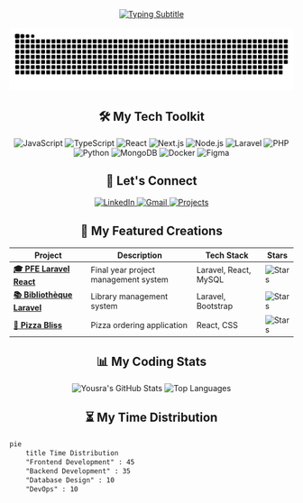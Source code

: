 <!-- Animated Typing Text -->
<div align="center">
  <a href="https://git.io/typing-svg">
    <img src="https://readme-typing-svg.demolab.com?font=Fira+Code&weight=600&size=22&duration=3000&pause=500&color=FF69B4&center=true&vCenter=true&width=600&lines=Transforming+ideas+into+digital+reality;Building+scalable+solutions+with+passion;Continuous+learner+and+problem+solver;Open+to+collaborations+and+new+challenges" alt="Typing Subtitle" />
  </a>
</div>

<!-- Rainbow Divider -->
<img src="https://i.imgur.com/mG7yP2A.png" width="100%" height="8px"/>

<!-- Snake Game Contribution Graph -->
<div align="center">
  <picture>
    <source media="(prefers-color-scheme: dark)" srcset="https://raw.githubusercontent.com/platane/platane/output/github-contribution-grid-snake-dark.svg">
    <source media="(prefers-color-scheme: light)" srcset="https://raw.githubusercontent.com/platane/platane/output/github-contribution-grid-snake.svg">
    <img alt="github-snake" src="https://raw.githubusercontent.com/platane/platane/output/github-contribution-grid-snake.svg">
  </picture>
</div>

<!-- Tech Stack with Pretty Icons -->
<h2 align="center">🛠️ My Tech Toolkit</h2>
<div align="center">
  <img src="https://img.shields.io/badge/JavaScript-F7DF1E?style=for-the-badge&logo=javascript&logoColor=black" alt="JavaScript" />
  <img src="https://img.shields.io/badge/TypeScript-3178C6?style=for-the-badge&logo=typescript&logoColor=white" alt="TypeScript" />
  <img src="https://img.shields.io/badge/React-61DAFB?style=for-the-badge&logo=react&logoColor=black" alt="React" />
  <img src="https://img.shields.io/badge/Next.js-000000?style=for-the-badge&logo=next.js&logoColor=white" alt="Next.js" />
  <img src="https://img.shields.io/badge/Node.js-339933?style=for-the-badge&logo=node.js&logoColor=white" alt="Node.js" />
  <img src="https://img.shields.io/badge/Laravel-FF2D20?style=for-the-badge&logo=laravel&logoColor=white" alt="Laravel" />
  <img src="https://img.shields.io/badge/PHP-777BB4?style=for-the-badge&logo=php&logoColor=white" alt="PHP" />
  <img src="https://img.shields.io/badge/Python-3776AB?style=for-the-badge&logo=python&logoColor=white" alt="Python" />
  <img src="https://img.shields.io/badge/MongoDB-47A248?style=for-the-badge&logo=mongodb&logoColor=white" alt="MongoDB" />
  <img src="https://img.shields.io/badge/Docker-2496ED?style=for-the-badge&logo=docker&logoColor=white" alt="Docker" />
  <img src="https://img.shields.io/badge/Figma-F24E1E?style=for-the-badge&logo=figma&logoColor=white" alt="Figma" />
</div>

<!-- Social Links with Flower Icons -->
<h2 align="center">🌸 Let's Connect</h2>
<div align="center">
  <a href="https://www.linkedin.com/in/yousra-hamdan/" target="_blank">
    <img src="https://img.shields.io/badge/LinkedIn-%230077B5.svg?style=for-the-badge&logo=linkedin&logoColor=white&color=FF69B4" height="30" alt="LinkedIn" />
  </a>
  <a href="mailto:hmyousra2004@gmail.com" target="_blank">
    <img src="https://img.shields.io/badge/Gmail-%23D14836.svg?style=for-the-badge&logo=gmail&logoColor=white&color=FF69B4" height="30" alt="Gmail" />
  </a>
  <a href="https://github.com/YousraHamdan?tab=repositories" target="_blank">
    <img src="https://img.shields.io/badge/My_Projects-100000?style=for-the-badge&logo=github&logoColor=white&color=FF69B4" height="30" alt="Projects" />
  </a>
</div>

<!-- Featured Projects Section -->
<h2 align="center">💖 My Featured Creations</h2>

<div align="center">
  
| Project | Description | Tech Stack | Stars |
|---------|-------------|------------|-------|
| **[🎓 PFE Laravel React](https://github.com/YousraHamdan/PFE_LARAVEL_REACT)** | Final year project management system | Laravel, React, MySQL | <img alt="Stars" src="https://img.shields.io/github/stars/YousraHamdan/PFE_LARAVEL_REACT?style=social&color=FF69B4"> |
| **[📚 Bibliothèque Laravel](https://github.com/YousraHamdan/bibliotheque_laravel_version2)** | Library management system | Laravel, Bootstrap | <img alt="Stars" src="https://img.shields.io/github/stars/YousraHamdan/bibliotheque_laravel_version2?style=social&color=FF69B4"> |
| **[🍕 Pizza Bliss](https://github.com/YousraHamdan/Pizza-Bliss-Reactjs)** | Pizza ordering application | React, CSS | <img alt="Stars" src="https://img.shields.io/github/stars/YousraHamdan/Pizza-Bliss-Reactjs?style=social&color=FF69B4"> |
  
</div>

<!-- GitHub Stats with Pink Theme -->
<h2 align="center">📊 My Coding Stats</h2>

<div align="center">
  <img height="180em" src="https://github-readme-stats.vercel.app/api?username=YousraHamdan&show_icons=true&theme=dracula&hide_border=true&bg_color=FFEEF4&title_color=FF69B4&icon_color=FF69B4&text_color=59336C" alt="Yousra's GitHub Stats" />
  <img height="180em" src="https://github-readme-stats.vercel.app/api/top-langs/?username=YousraHamdan&layout=compact&theme=dracula&hide_border=true&bg_color=FFEEF4&title_color=FF69B4&text_color=59336C" alt="Top Languages" />
</div>

<!-- Time Distribution Pie Chart -->
<h2 align="center">⏳ My Time Distribution</h2>

```mermaid
pie
    title Time Distribution
    "Frontend Development" : 45
    "Backend Development" : 35
    "Database Design" : 10
    "DevOps" : 10
